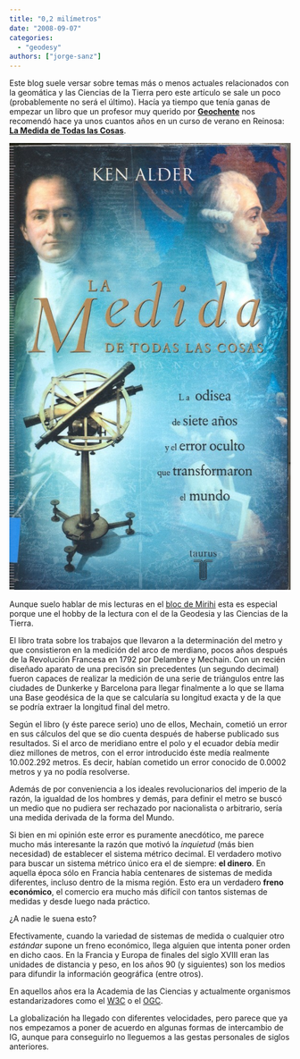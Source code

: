 ```yaml
---
title: "0,2 milímetros"
date: "2008-09-07"
categories: 
  - "geodesy"
authors: ["jorge-sanz"]
---
```


Este blog suele versar sobre temas más o menos actuales relacionados con la geomática y las Ciencias de la Tierra pero este artículo se sale un poco (probablemente no será el último). Hacía ya tiempo que tenía ganas de empezar un libro que un profesor muy querido por [**Geochente**](/gb2/es/user/geochente) nos recomendó hace ya unos cuantos años en un curso de verano en Reinosa: [**La Medida de Todas las Cosas**](http://www.taurus.santillana.es/ld.php?id=442).

![La medida de todas las cosas](images/la-medida-de-todas-las-cosas.jpg)

Aunque suelo hablar de mis lecturas en el [bloc de Mirihi](http://oblongomirihi.wordpress.com) esta es especial porque une el hobby de la lectura con el de la Geodesia y las Ciencias de la Tierra.

El libro trata sobre los trabajos que llevaron a la determinación del metro y que consistieron en la medición del arco de merdiano, pocos años después de la Revolución Francesa en 1792 por Delambre y Mechain. Con un recién diseñado aparato de una precisón sin precedentes (un segundo decimal) fueron capaces de realizar la medición de una serie de triángulos entre las ciudades de Dunkerke y Barcelona para llegar finalmente a lo que se llama una Base geodésica de la que se calcularía su longitud exacta y de la que se podría extraer la longitud final del metro.

Según el libro (y éste parece serio) uno de ellos, Mechain, cometió un error en sus cálculos del que se dio cuenta después de haberse publicado sus resultados. Si el arco de meridiano entre el polo y el ecuador debía medir diez millones de metros, con el error introducido éste medía realmente 10.002.292 metros. Es decir, habían cometido un error conocido de 0.0002 metros y ya no podía resolverse.

Además de por conveniencia a los ideales revolucionarios del imperio de la razón, la igualdad de los hombres y demás, para definir el metro se buscó un medio que no pudiera ser rechazado por nacionalista o arbitrario, sería una medida derivada de la forma del Mundo.

Si bien en mi opinión este error es puramente anecdótico, me parece mucho más interesante la razón que motivó la _inquietud_ (más bien necesidad) de establecer el sistema métrico decimal. El verdadero motivo para buscar un sistema métrico único era el de siempre: **el dinero**. En aquella época sólo en Francia había centenares de sistemas de medida diferentes, incluso dentro de la misma región. Esto era un verdadero **freno económico**, el comercio era mucho más difícil con tantos sistemas de medidas y desde luego nada práctico.

¿A nadie le suena esto?

Efectivamente, cuando la variedad de sistemas de medida o cualquier otro _estándar_ supone un freno económico, llega alguien que intenta poner orden en dicho caos. En la Francia y Europa de finales del siglo XVIII eran las unidades de distancia y peso, en los años 90 (y siguientes) son los medios para difundir la información geográfica (entre otros).

En aquellos años era la Academia de las Ciencias y actualmente organismos estandarizadores como el [W3C](/gb2/http./www.w3c.org) o el [OGC](http://opengeospatial.org).

La globalización ha llegado con diferentes velocidades, pero parece que ya nos empezamos a poner de acuerdo en algunas formas de intercambio de IG, aunque para conseguirlo no lleguemos a las gestas personales de siglos anteriores.

